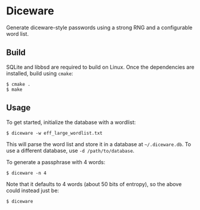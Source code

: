 # Diceware

Generate diceware-style passwords using a strong RNG and a configurable word
list.

## Build

SQLite and libbsd are required to build on Linux. Once the dependencies are
installed, build using `cmake`:

```
$ cmake .
$ make
```

## Usage

To get started, initialize the database with a wordlist:

```
$ diceware -w eff_large_wordlist.txt
```

This will parse the word list and store it in a database at `~/.diceware.db`. To
use a different database, use `-d /path/to/database`.

To generate a passphrase with 4 words:

```
$ diceware -n 4
```

Note that it defaults to 4 words (about 50 bits of entropy), so the above could
instead just be:

```
$ diceware
```

